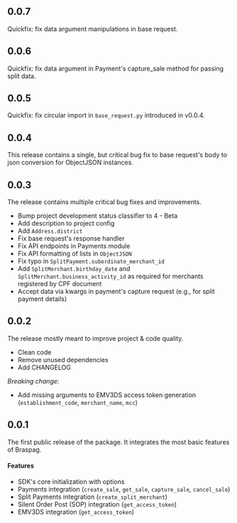## 0.0.7

Quickfix: fix data argument manipulations in base request.

## 0.0.6

Quickfix: fix data argument in Payment's capture_sale method for passing split data.

## 0.0.5

Quickfix: fix circular import in `base_request.py` introduced in v0.0.4.

## 0.0.4

This release contains a single, but critical bug fix to base request's body to json conversion for ObjectJSON instances. 

## 0.0.3

The release contains multiple critical bug fixes and improvements.

- Bump project development status classifier to 4 - Beta
- Add description to project config
- Add `Address.district`
- Fix base request's response handler
- Fix API endpoints in Payments module
- Fix API formatting of lists in `ObjectJSON`
- Fix typo in `SplitPayment.subordinate_merchant_id`
- Add `SplitMerchant.birthday_date` and  `SplitMerchant.business_activity_id` as required for merchants registered by CPF document
- Accept data via kwargs in payment's capture request (e.g., for split payment details)

## 0.0.2

The release mostly meant to improve project & code quality.

- Clean code
- Remove unused dependencies
- Add CHANGELOG

*Breaking change:*
- Add missing arguments to EMV3DS access token generation (`establishment_code`, `merchant_name`, `mcc`)

## 0.0.1

The first public release of the package.
It integrates the most basic features of Braspag.

#### Features
- SDK's core initialization with options
- Payments integration (`create_sale`, `get_sale`, `capture_sale`, `cancel_sale`)
- Split Payments integration (`create_split_merchant`)
- Silent Order Post (SOP) integration (`get_access_token`)
- EMV3DS integration (`get_access_token`)
